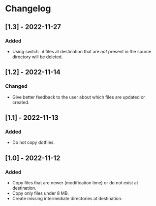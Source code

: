 # Changelog

## [1.3] - 2022-11-27

### Added

* Using switch `-d` files at destination that are *not* present in the source directory will be deleted.

## [1.2] - 2022-11-14

### Changed

* Give better feedback to the user about which files are updated or created.

## [1.1] - 2022-11-13

### Added

* Do not copy dotfiles.

## [1.0] - 2022-11-12

### Added

* Copy files that are newer (modification time) or do not exist at destination.
* Copy only files under 8 MB.
* Create missing intermediate directories at destination.
